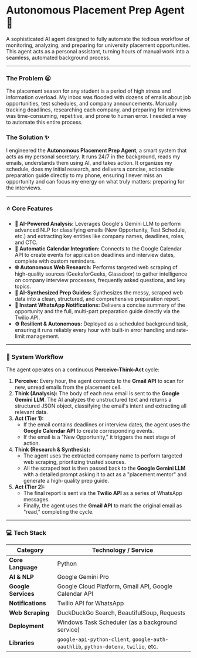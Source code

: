 # Autonomous Placement Prep Agent 🤖

A sophisticated AI agent designed to fully automate the tedious workflow of monitoring, analyzing, and preparing for university placement opportunities. This agent acts as a personal assistant, turning hours of manual work into a seamless, automated background process.


---

### The Problem 😫
The placement season for any student is a period of high stress and information overload. My inbox was flooded with dozens of emails about job opportunities, test schedules, and company announcements. Manually tracking deadlines, researching each company, and preparing for interviews was time-consuming, repetitive, and prone to human error. I needed a way to automate this entire process.

### The Solution ✨
I engineered the **Autonomous Placement Prep Agent**, a smart system that acts as my personal secretary. It runs 24/7 in the background, reads my emails, understands them using AI, and takes action. It organizes my schedule, does my initial research, and delivers a concise, actionable preparation guide directly to my phone, ensuring I never miss an opportunity and can focus my energy on what truly matters: preparing for the interviews.

---

### ⭐ Core Features
*   **🧠 AI-Powered Analysis:** Leverages Google's Gemini LLM to perform advanced NLP for classifying emails (New Opportunity, Test Schedule, etc.) and extracting key entities like company names, deadlines, roles, and CTC.
*   **📅 Automatic Calendar Integration:** Connects to the Google Calendar API to create events for application deadlines and interview dates, complete with custom reminders.
*   **🌐 Autonomous Web Research:** Performs targeted web scraping of high-quality sources (GeeksforGeeks, Glassdoor) to gather intelligence on company interview processes, frequently asked questions, and key topics.
*   **📝 AI-Synthesized Prep Guides:** Synthesizes the messy, scraped web data into a clean, structured, and comprehensive preparation report.
*   **📱 Instant WhatsApp Notifications:** Delivers a concise summary of the opportunity and the full, multi-part preparation guide directly via the Twilio API.
*   **⚙️ Resilient & Autonomous:** Deployed as a scheduled background task, ensuring it runs reliably every hour with built-in error handling and rate-limit management.

---

### 🌊 System Workflow
The agent operates on a continuous **Perceive-Think-Act** cycle:

1.  **Perceive:** Every hour, the agent connects to the **Gmail API** to scan for new, unread emails from the placement cell.
2.  **Think (Analysis):** The body of each new email is sent to the **Google Gemini LLM**. The AI analyzes the unstructured text and returns a structured JSON object, classifying the email's intent and extracting all relevant data.
3.  **Act (Tier 1):**
    *   If the email contains deadlines or interview dates, the agent uses the **Google Calendar API** to create corresponding events.
    *   If the email is a "New Opportunity," it triggers the next stage of action.
4.  **Think (Research & Synthesis):**
    *   The agent uses the extracted company name to perform targeted web scraping, prioritizing trusted sources.
    *   All the scraped text is then passed back to the **Google Gemini LLM** with a detailed prompt asking it to act as a "placement mentor" and generate a high-quality prep guide.
5.  **Act (Tier 2):**
    *   The final report is sent via the **Twilio API** as a series of WhatsApp messages.
    *   Finally, the agent uses the **Gmail API** to mark the original email as "read," completing the cycle.

---

### 💻 Tech Stack
| Category          | Technology / Service                                                                                      |
| ----------------- | --------------------------------------------------------------------------------------------------------- |
| **Core Language**   | Python                                                                                                    |
| **AI & NLP**        | Google Gemini Pro                                                                                         |
| **Google Services** | Google Cloud Platform, Gmail API, Google Calendar API                                                     |
| **Notifications**   | Twilio API for WhatsApp                                                                                   |
| **Web Scraping**    | DuckDuckGo Search, BeautifulSoup, Requests                                                                |
| **Deployment**      | Windows Task Scheduler (as a background service)                                                          |
| **Libraries**       | `google-api-python-client`, `google-auth-oauthlib`, `python-dotenv`, `twilio`, etc.                       |


